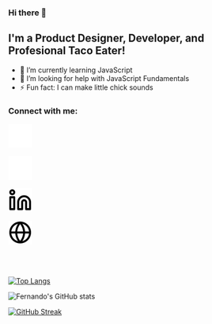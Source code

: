 ### Hi there 👋

## I'm a Product Designer, Developer, and Profesional Taco Eater!

- 🌱 I’m currently learning JavaScript
- 🤔 I’m looking for help with JavaScript Fundamentals
- ⚡ Fun fact: I can make little chick sounds

### Connect with me:

[![Portfolio - Website](./img/globe-dark.svg)](https://fernando-batista.webflow.io#gh-dark-mode-only)

[![LinkedIn - Fernando Batista](./img/linkedin-dark.svg)](https://fernando-batista.webflow.io#gh-dark-mode-only)

[![LinkedIn - Fernando Batista](./img/linkedin-light.svg)](https://fernando-batista.webflow.io#gh-light-mode-only)

[![Portfolio - Website](./img/globe-light.svg)](https://fernando-batista.webflow.io#gh-light-mode-only)

<br />
<br />

[![Top Langs](https://github-readme-stats.vercel.app/api/top-langs/?username=fernjbatista&layout=compact&bg_color=f5f3ef&title_color=1E1E1E&border_color=1E1E1E&text_color=1E1E1E)](https://github.com/anuraghazra/github-readme-stats)

![Fernando's GitHub stats](https://github-readme-stats.vercel.app/api?username=fernjbatista&show_icons=true&hide=commits&bg_color=f5f3ef&title_color=1E1E1E&border_color=1E1E1E&text_color=1E1E1E&icon_color=1E1E1E)

[![GitHub Streak](https://streak-stats.demolab.com?user=FernJBatista&date_format=j%2Fn%5B%2FY%5D&background=1E1E1E&stroke=F5F3EF&ring=F5F3EF&fire=F5F3EF&sideNums=F5F3EF&currStreakNum=F5F3EF&currStreakLabel=F5F3EF&sideLabels=F5F3EF&dates=F5F3EF&border=F5F3EF&excludeDaysLabel=F5F3EF)](https://git.io/streak-stats)

<br />
<br />

[website]: https://fernando-batista.webflow.io
[linkedin]: https://www.linkedin.com/in/fernjbatista/
